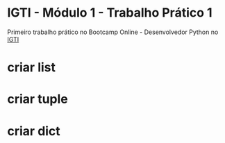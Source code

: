 <h1><b>IGTI - Módulo 1 - Trabalho Prático 1</b></h1>
  
Primeiro trabalho prático no Bootcamp Online - Desenvolvedor Python no [IGTI](https://www.igti.com.br)

# criar list
# criar tuple
# criar dict


